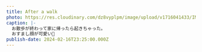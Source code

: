 ```yaml
---
title: After a walk
photo: https://res.cloudinary.com/dz8vyplpm/image/upload/v1716041433/IMG_9003_jsejlq.jpg
caption: |-
  お散歩が終わって家に帰ったら起きちゃった。
  おすまし顔が可愛い🩷
publish-date: 2024-02-16T23:25:00.000Z
---
```

